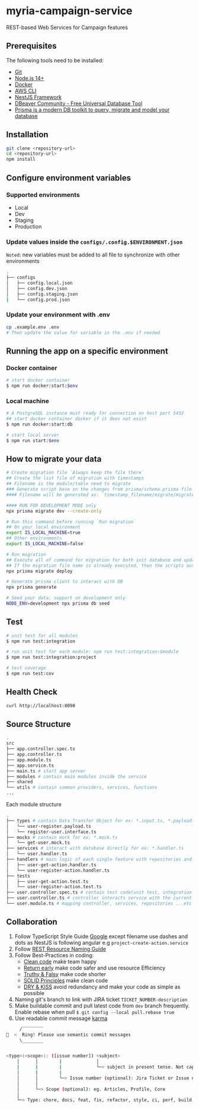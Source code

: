 # myria-campaign-service

REST-based Web Services for Campaign features

## Prerequisites

The following tools need to be installed:

- [Git](http://git-scm.com/)
- [Node.js 14+](http://nodejs.org/)
- [Docker](https://www.docker.com/get-started/)
- [AWS CLI](https://docs.aws.amazon.com/cli/latest/userguide/getting-started-install.html)
- [NestJS Framework](https://github.com/nestjs/nest)
- [DBeaver Community - Free Universal Database Tool](https://dbeaver.io/download/)
- [Prisma is a modern DB toolkit to query, migrate and model your database](https://prisma.io)

## Installation

```bash
git clone <repository-url>
cd <repository-url>
npm install
```

## Configure environment variables

### Supported environments

- Local
- Dev
- Staging
- Production

### Update values inside the `configs/.config.$ENVIRONMENT.json`

`Noted`: new variables must be added to all file to synchronize with other environments

```bash
.
├── configs
│   ├── config.local.json
│   ├── config.dev.json
│   ├── config.staging.json
|   └── config.prod.json
```

### Update your environment with .env

```bash
cp .example.env .env
# Then update the value for variable in the .env if needed
```

## Running the app on a specific environment

### Docker container

```bash
# start docker container
$ npm run docker:start:$env
```

### Local machine

```bash
# A PostgreSQL instance must ready for connection on host port 5432
## start docker container docker if it does not exist
$ npm run docker:start:db

# start local server
$ npm run start:$env
```

## How to migrate your data

```bash
# Create migration file `Always keep the file there`
## Create the list file of migration with timestamps
## Filename is the module/table need to migrate
### Generate script base on the changes from prisma/schema.prisma file
#### Filename will be generated as: `timestamp_filename/migrate/migrate.sql`

#### RUN FOR DEVELOPMENT MODE only
npx prisma migrate dev --create-only

# Run this command before running `Run migration`
## On your local environment
export IS_LOCAL_MACHINE=true
## Other environments
export IS_LOCAL_MACHINE=false

# Run migration
## Execute all of command for migration for both init database and update changes
## If the migration file name is already executed, then the scripts automatically ignore migration
npx prisma migrate deploy

# Generate prisma client to interact with DB
npx prisma generate

# Seed your data: support on development only
NODE_ENV=development npx prisma db seed
```

## Test

```bash
# unit test for all modules
$ npm run test:integration

# run unit test for each module: npm run test:integration:$module
$ npm run test:integration:project

# test coverage
$ npm run test:cov
```

## Health Check

```bash
curl http://localhost:8090
```

## Source Structure

```bash
.
src
├── app.controller.spec.ts
├── app.controller.ts
├── app.module.ts
├── app.service.ts
├── main.ts # start app server
├── modules # contain main modules inside the service
├── shared
└── utils # contain common providers, services, functions
...
```

Each module structure

```bash
.
├── types # contain Data Transfer Object for ex: *.input.ts, *.payload.ts, *.enum.ts
│   └── user-register.payload.ts
│   └── register-user.interface.ts
├── mocks # contain mock for ex: *.mock.ts
│   └── get-user.mock.ts
├── services # interact with database directly for ex: *.handler.ts
│   └── user.handler.ts
├── handlers # main logic of each single feature with repositories and controller
│   ├── user-get-action.handler.ts
│   └── user-register-action.handler.ts
├── tests
│   ├── user-get-action.test.ts
│   └── user-register-action.test.ts
├── user.controller.spec.ts # contain test code(unit test, integration test)
├── user.controller.ts # controller interacts service with the current request
└── user.module.ts # mapping controller, services, repositories ...etc
```

## Collaboration

1. Follow TypeScript Style Guide [Google](https://google.github.io/styleguide/tsguide.html) except filename use dashes and dots as NestJS is following angular e.g `project-create-action.service`
2. Follow [REST Resource Naming Guide](https://restfulapi.net/resource-naming/)
3. Follow Best-Practices in coding:
   - [Clean code](https://github.com/labs42io/clean-code-typescript) make team happy
   - [Return early](https://szymonkrajewski.pl/why-should-you-return-early/) make code safer and use resource Efficiency
   - [Truthy & Falsy](https://frontend.turing.edu/lessons/module-1/js-truthy-falsy-expressions.html) make code shorter
   - [SOLID Principles](https://javascript.plainenglish.io/solid-principles-with-type-script-d0f9a0589ec5) make clean code
   - [DRY & KISS](https://dzone.com/articles/software-design-principles-dry-and-kiss) avoid redundancy and make your code as simple as possible
4. Naming git's branch to link with JIRA ticket `TICKET_NUMBER-description`
5. Make buildable commit and pull latest code from `dev` branch frequently. Enable rebase when pull `$ git config --local pull.rebase true`
6. Use readable commit message [karma](http://karma-runner.github.io/6.3/dev/git-commit-msg.html)

```bash
     /‾‾‾‾‾‾‾‾
🔔  <  Ring! Please use semantic commit messages
     \________


<type>(<scope>): ([issue number]) <subject>
    │      │        |             │
    |      |        |             └─> subject in present tense. Not capitalized. No period at the end.
    |      |        |
    │      │        └─> Issue number (optional): Jira Ticket or Issue number
    │      │
    │      └─> Scope (optional): eg. Articles, Profile, Core
    │
    └─> Type: chore, docs, feat, fix, refactor, style, ci, perf, build, or test.
```
